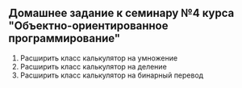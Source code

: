 ## Домашнее задание к семинару №4 курса "Объектно-ориентированное программирование"

1. Расширить класс калькулятор на умножение
2. Расширить класс калькулятор на деление
3. Расширить класс калькулятор на бинарный перевод
